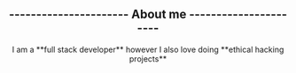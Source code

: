 <h2 align="center">---------------------- About me ---------------------- </h2>
<p align="center">I am a **full stack developer** however I also love doing **ethical hacking projects** </p>
